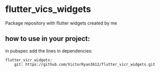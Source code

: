 # flutter_vics_widgets
Package repository with flutter widgets created by me

## how to use in your project:
in pubspec add the lines in dependencies:

```
flutter_vicr_widgets:
    git: https://github.com/VictorRyan3612/flutter_vicr_widgets.git
```
